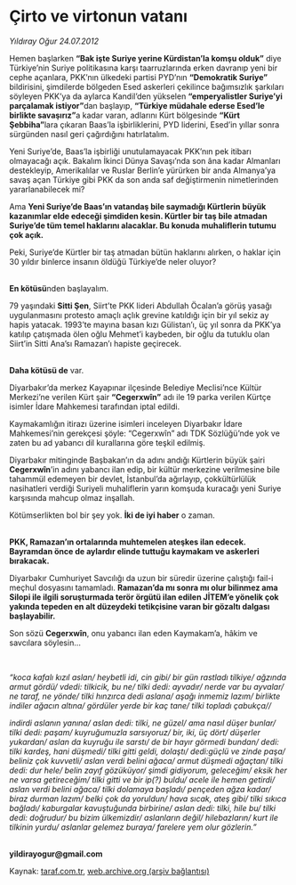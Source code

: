 # Çirto ve virtonun vatanı

*Yıldıray Oğur 24.07.2012*

<div class="yazi"><p>Hemen başlarken <b>“Bak işte Suriye yerine Kürdistan’la komşu olduk”</b> diye Türkiye’nin Suriye politikasına karşı taarruzlarında erken davranıp yeni bir cephe açanlara, PKK’nın ülkedeki partisi PYD’nın <b>“Demokratik Suriye”</b> bildirisini, şimdilerde bölgeden Esed askerleri çekilince bağımsızlık şarkıları söyleyen PKK’ya da aylarca Kandil’den yükselen <b>“emperyalistler Suriye’yi parçalamak istiyor”</b>dan başlayıp, <b>“Türkiye müdahale ederse Esed’le birlikte savaşırız”</b>a kadar varan, adlarını Kürt bölgesinde <b>“Kürt Şebbiha”</b>lara çıkaran Baas’la işbirliklerini, PYD liderini, Esed’in yıllar sonra sürgünden nasıl geri çağırdığını hatırlatalım. </p>
<p>Yeni Suriye’de, Baas’la işbirliği unutulamayacak PKK’nın pek itibarı olmayacağı açık. Bakalım İkinci Dünya Savaşı’nda son âna kadar Almanları destekleyip, Amerikalılar ve Ruslar Berlin’e yürürken bir anda Almanya’ya savaş açan Türkiye gibi PKK da son anda saf değiştirmenin nimetlerinden yararlanabilecek mi? </p>
<p>Ama <b>Yeni Suriye’de Baas’ın vatandaş bile saymadığı Kürtlerin büyük kazanımlar elde edeceği şimdiden kesin. Kürtler bir taş bile atmadan Suriye’de tüm temel haklarını alacaklar. Bu konuda muhaliflerin tutumu çok açık.</b></p>
<p>Peki, Suriye’de Kürtler bir taş atmadan bütün haklarını alırken, o haklar için 30 yıldır binlerce insanın öldüğü Türkiye’de neler oluyor?</p>
<p><b><br/>En kötüsü</b>nden başlayalım.</p>
<p>79 yaşındaki <b>Sitti Şen</b>, Siirt’te PKK lideri Abdullah Öcalan’a görüş yasağı uygulanmasını protesto amaçlı açlık grevine katıldığı için bir yıl sekiz ay hapis yatacak. 1993’te mayına basan kızı Gülistan’ı, üç yıl sonra da PKK’ya katılıp çatışmada ölen oğlu Mehmet’i kaybeden, bir oğlu da tutuklu olan Siirt’in Sitti Ana’sı Ramazan’ı hapiste geçirecek. </p>
<p><b><br/>Daha kötüsü de</b> var. </p>
<p>Diyarbakır’da merkez Kayapınar ilçesinde Belediye Meclisi’nce Kültür Merkezi’ne verilen Kürt şair <b>“Cegerxwîn”</b> adı ile 19 parka verilen Kürtçe isimler İdare Mahkemesi tarafından iptal edildi. </p>
<p>Kaymakamlığın itirazı üzerine isimleri inceleyen Diyarbakır İdare Mahkemesi’nin gerekçesi şöyle: “Cegerxwîn” adı TDK Sözlüğü’nde yok ve zaten bu ad yabancı dil kurallarına göre teşkil edilmiş.</p>
<p>Diyarbakır mitinginde Başbakan’ın da adını andığı Kürtlerin büyük şairi <b>Cegerxwîn</b>’in adını yabancı ilan edip, bir kültür merkezine verilmesine bile tahammül edemeyen bir devlet, İstanbul’da ağırlayıp, çokkültürlülük nasihatleri verdiği Suriyeli muhaliflerin yarın komşuda kuracağı yeni Suriye karşısında mahcup olmaz inşallah. </p>
<p>Kötümserlikten bol bir şey yok. <b>İki de iyi haber</b> o zaman. </p>
<p><b><br/>PKK, Ramazan’ın ortalarında muhtemelen ateşkes ilan edecek. Bayramdan önce de aylardır elinde tuttuğu kaymakam ve askerleri bırakacak.</b></p>
<p>Diyarbakır Cumhuriyet Savcılığı da uzun bir süredir üzerine çalıştığı fail-i meçhul dosyasını tamamladı. <b>Ramazan’da mı sonra mı olur bilinmez ama Silopi ile ilgili soruşturmada terör örgütü ilan edilen JİTEM’e yönelik çok yakında tepeden en alt düzeydeki tetikçisine varan bir gözaltı dalgası başlayabilir.</b></p>
<p>Son sözü <b>Cegerxwîn</b>, onu yabancı ilan eden Kaymakam’a, hâkim ve savcılara söylesin...</p>
<p><i></i> </p>
<p><i>“koca kafalı kızıl aslan/ heybetli idi, cin gibi/ bir gün rastladı tilkiye/ ağzında armut gördü/ vdedi: tilkicik, bu ne/ tilki dedi: ayvadır/ nerde var bu ayvalar/ ne taraf, ne yönde/ tilki hınzırca dedi aslana/ aşağı inmemiz lazım/ birlikte indiler ağacın altına/ gördüler yerde bir kaç tane/ tilki topladı çabukça//</i></p>
<p><i>indirdi aslanın yanına/ aslan dedi: tilki, ne güzel/ ama nasıl düşer bunlar/ tilki dedi: paşam/ kuyruğumuzla sarsıyoruz/ bir, iki, üç dört/ düşerler yukardan/ aslan da kuyruğu ile sarstı/ de bir hayır görmedi bundan/ dedi: tilki kardeş, hani düşmedi/ tilki gitti geldi, dolaştı/ dedi:güçlü ve zinde paşa/ beliniz çok kuvvetli/ aslan verdi belini ağaca/ armut düşmedi ağaçtan/ tilki dedi: dur hele/ belin zayıf gözüküyor/ şimdi gidiyorum, geleceğim/ eksik her ne varsa getireceğim/ tilki gitti ve bir ip(?) buldu/ acele ile hemen getirdi/ aslan verdi belini ağaca/ tilki dolamaya başladı/ pençeden ağza kadar/ biraz durman lazım/ belki çok da yoruldun/ hava sıcak, ateş gibi/ tilki sıkıca bağladı/ kaburgalar kavuştuğunda birbirine/ aslan dedi: tilki, hile bu/ tilki dedi: doğrudur/ bu bizim ülkemizdir/ aslanların değil/ hilebazların/ kurt ile tilkinin yurdu/ aslanlar gelemez buraya/ farelere yem olur gözlerin.”</i></p>
<p><b><br/>yildirayogur@gmail.com</b></p>
</div>

Kaynak: [taraf.com.tr](http://www.taraf.com.tr/yildiray-ogur/makale-cirto-ve-virtonun-vatani.htm), [web.archive.org (arşiv bağlantısı)](http://web.archive.org/web/20130709143328/http://www.taraf.com.tr/yildiray-ogur/makale-cirto-ve-virtonun-vatani.htm)
